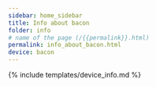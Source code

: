 ```yaml
---
sidebar: home_sidebar
title: Info about bacon
folder: info
# name of the page (/{{permalink}}.html)
permalink: info_about_bacon.html
device: bacon
---
```

{% include templates/device_info.md %}
